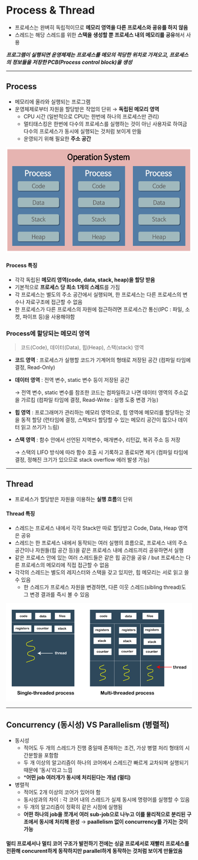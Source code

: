 # Process & Thread
- 프로세스는 완벼히 독립적이므로 **메모리 영역을 다른 프로세스와 굥유를 하지 않음**
- 스레드는 해당 스레드를 위한 **스택을 생성할 뿐 프로세스 내의 메모리를 공유**해서 사용

***프로그램이 실행되면 운영체제는 프로세스를 메모의 적당한 위치로 가져오고, 프로세스의 정보들을 저장한 PCB(Process control block)을 생성***

---
## Process
- 메모리에 올라와 실행되는 프로그램
- 운영체제로부터 자원을 할당받은 작업의 단위 &rarr; **독립된 메모리 영역**
    - CPU 시간 (일반적으로 CPU는 한번에 하나의 프로세스만 관리)
    - 멀티태스킹은 한번에 다수의 프로세스를 실행하는 것이 아닌 사용자로 하여금 다수의 프로세스가 동시에 실행되는 것처럼 보이게 만듦
    - 운영되기 위해 필요한 **주소 공간**

![process](./img/process.png)

#### Process 특징
- 각각 독립된 **메모리 영역(code, data, stack, heap)을 할당 받음**
- 기본적으로 **프로세스 당 최소 1개의 스레드**를 가짐
- 각 프로세스는 별도의 주소 공간에서 실행되며, 한 프로세스는 다른 프로세스의 변수나 자료구조에 접근할 수 없음
- 한 프로세스가 다른 프로세스의 자원에 접근하려면 프로세스간 통신(IPC : 파일, 소켓, 파이프 등)을 사용해야함

### Process에 할당되는 메모리 영역
> 코드(Code), 데이터(Data), 힙(Heap), 스택(stack) 영역

- **코드 영역** : 프로세스가 실행할 코드가 기계어의 형태로 저장된 공간 (컴파일 타임에 결정, Read-Only)
- **데이터 영역** : 전역 변수, static 변수 등이 저장된 공간

  &rarr; 전역 변수, static 변수를 참조한 코드는 컴파일하고 나면 데이터 영역의 주소값을 가르킴 (컴파일 타임에 결정, Read-Write : 실행 도중 변경 가능)
- **힙 영역** : 프로그래머가 관리하는 메모리 영역으로, 힙 영역에 메모리를 할당하는 것을 동적 할당 (런타임에 결정, 스택보다 할당할 수 있는 메모리 공간이 많으나 데이터 읽고 쓰기가 느림)
- **스택 영역** : 함수 안에서 선언된 지역변수, 매개변수, 리턴값, 복귀 주소 등 저장

  &rarr; 스택의 LIFO 방식에 따라 함수 호출 시 기록하고 종료되면 제거 (컴파일 타임에 결정, 정해진 크기가 있으므로 stack overflow 에러 발생 가능)

---
## Thread
- 프로세스가 할당받은 자원을 이용하는 **실행 흐름**의 단위

#### Thread 특징
- 스레드는 프로세스 내에서 각각 Stack만 따로 할당받고 Code, Data, Heap 영역은 공유
- 스레드는 한 프로세스 내에서 동작되는 여러 실행의 흐름으로, 프로세스 내의 주소 공간이나 자원들(힙 공간 등)을 같은 프로세스 내에 스레드끼리 공유하면서 실행
- 같은 프로세스 안에 있는 여러 스레드들은 같은 힙 공간을 공유 / but 프로세스는 다른 프로세스의 메모리에 직접 접근할 수 없음
- 각각의 스레드는 별도의 레지스터와 스택을 갖고 있지만, 힙 메모리는 서로 읽고 쓸 수 있음
    - 한 스레드가 프로세스 자원을 변경하면, 다른 이웃 스레드(sibling thread)도 그 변경 결과를 즉시 볼 수 있음

![thread](./img/thread.png)

---
## Concurrency (동시성) VS Parallelism (병렬적) 
- 동시성
    - 적어도 두 개의 스레드가 진행 중일때 존재하는 조건, 가상 병렬 처리 형태의 시간분할을 포함함
    - 두 개 이상의 알고리즘이 하나의 코어에서 스레드간 빠르게 교차되며 실행되기 때문에 '동시'라고 느낌
    - ***어떤 job 여러개가 동시에 처리된다는 개념 (멀티)**
- 병렬적
    - 적어도 2개 이상의 코어가 있어야 함
    - 동시성과의 차이 : 각 코어 내의 스레드가 실제 동시에 명령어를 실행할 수 있음
    - 두 개의 알고리즘이 정확히 같은 시점에 실행됨
    - **어떤 하나의 job을 쪼개서 여러 sub-job으로 나누고 이를 물리적으로 분리된 구조에서 동시에 처리해 완성**
&rarr; **paallelism 없이 concurrency를 가지는 것이 가능**

#### 멀티 프로세서나 멀티 코어 구조가 발전하기 전에는 싱글 프로세서로 재빨리 프로세스를 전환해 concurent하게 동작하지만 parallel하게 동작하는 것처럼 보이게 만들었음

 